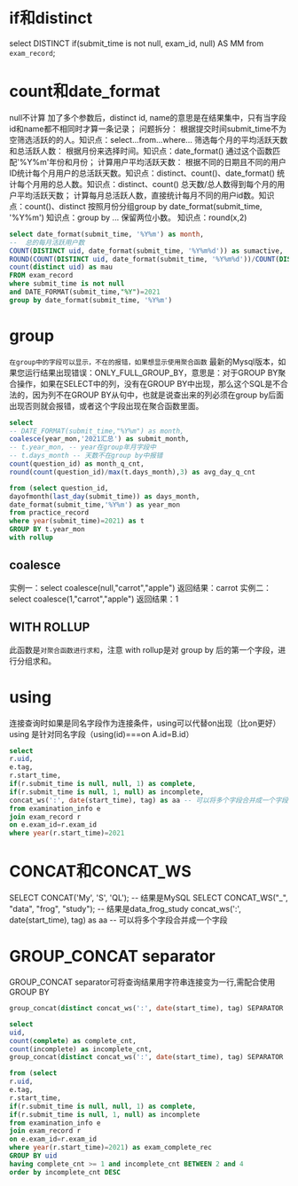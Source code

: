 # if和distinct
select DISTINCT if(submit_time is not null, exam_id, null) AS MM from `exam_record`;
# count和date_format
null不计算
加了多个参数后，distinct id, name的意思是在结果集中，只有当字段id和name都不相同时才算一条记录；
问题拆分：
根据提交时间submit_time不为空筛选活跃的的人。知识点：select...from...where...
筛选每个月的平均活跃天数和总活跃人数：
根据月份来选择时间。知识点：date_format() 通过这个函数匹配'%Y%m'年份和月份；
计算用户平均活跃天数：
根据不同的日期且不同的用户ID统计每个月用户的总活跃天数。知识点：distinct、count()、date_format()
统计每个月用的总人数。知识点：distinct、count()
总天数/总人数得到每个月的用户平均活跃天数；
计算每月总活跃人数，直接统计每月不同的用户id数。知识点：count()、distinct
按照月份分组group by date_format(submit_time, '%Y%m') 知识点：group by ...
保留两位小数。 知识点：round(x,2)
```sql
select date_format(submit_time, '%Y%m') as month,
--  总的每月活跃用户数
COUNT(DISTINCT uid, date_format(submit_time, '%Y%m%d')) as sumactive,
ROUND(COUNT(DISTINCT uid, date_format(submit_time, '%Y%m%d'))/COUNT(DISTINCT uid), 2) as avg_active_days,
count(distinct uid) as mau
FROM exam_record
where submit_time is not null
and DATE_FORMAT(submit_time,"%Y")=2021
group by date_format(submit_time, '%Y%m')
```
# group
`在group中的字段可以显示，不在的报错，如果想显示使用聚合函数`
最新的Mysql版本，如果您运行结果出现错误：ONLY_FULL_GROUP_BY，意思是：对于GROUP BY聚合操作，如果在SELECT中的列，没有在GROUP BY中出现，那么这个SQL是不合法的，因为列不在GROUP BY从句中，也就是说查出来的列必须在group by后面出现否则就会报错，或者这个字段出现在聚合函数里面。
```sql
select 
-- DATE_FORMAT(submit_time,"%Y%m") as month,
coalesce(year_mon,'2021汇总') as submit_month,
-- t.year_mon, -- year在group年月字段中
-- t.days_month -- 天数不在group by中报错
count(question_id) as month_q_cnt,
round(count(question_id)/max(t.days_month),3) as avg_day_q_cnt

from (select question_id,
dayofmonth(last_day(submit_time)) as days_month,
date_format(submit_time,'%Y%m') as year_mon
from practice_record
where year(submit_time)=2021) as t
GROUP BY t.year_mon
with rollup
```
## coalesce
实例一：select coalesce(null,"carrot","apple")
返回结果：carrot
实例二：select coalesce(1,"carrot","apple")
返回结果：1
## WITH ROLLUP
此函数是`对聚合函数进行求和`，注意 with rollup是对 group by 后的第一个字段，进行分组求和。

# using
连接查询时如果是同名字段作为连接条件，using可以代替on出现（比on更好）
using 是针对同名字段（using(id)===on A.id=B.id）
```sql
select 
r.uid,
e.tag,
r.start_time,
if(r.submit_time is null, null, 1) as complete,
if(r.submit_time is null, 1, null) as incomplete,
concat_ws(':', date(start_time), tag) as aa -- 可以将多个字段合并成一个字段
from examination_info e
join exam_record r
on e.exam_id=r.exam_id
where year(r.start_time)=2021
```
# CONCAT和CONCAT_WS
SELECT CONCAT('My', 'S', 'QL');
-- 结果是MySQL
SELECT CONCAT_WS("_", "data", "frog", "study");
-- 结果是data_frog_study
concat_ws(':', date(start_time), tag) as aa -- 可以将多个字段合并成一个字段
# GROUP_CONCAT separator
GROUP_CONCAT separator可将查询结果用字符串连接变为一行,需配合使用GROUP BY
```sql
group_concat(distinct concat_ws(':', date(start_time), tag) SEPARATOR ';') as detail

select 
uid,
count(complete) as complete_cnt,
count(incomplete) as incomplete_cnt,
group_concat(distinct concat_ws(':', date(start_time), tag) SEPARATOR ';') as detail

from (select 
r.uid,
e.tag,
r.start_time,
if(r.submit_time is null, null, 1) as complete,
if(r.submit_time is null, 1, null) as incomplete
from examination_info e
join exam_record r
on e.exam_id=r.exam_id
where year(r.start_time)=2021) as exam_complete_rec
GROUP BY uid
having complete_cnt >= 1 and incomplete_cnt BETWEEN 2 and 4
order by incomplete_cnt DESC
```
